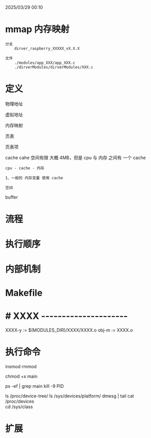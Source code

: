 2025/03/29 00:10
# mmap 内存映射
    分支
        dirver_raspberry_XXXXX_vX.X.X

    文件
        ./modules/app_XXX/app_XXX.c
        ./dirverModules/dirverModules/XXX.c

# 定义




物理地址

虚拟地址


内存映射


页表


页表项




cache
    cahe 空间有限 大概 4MB，但是 
    cpu 与 内存 之间有 一个 cache

    cpu - cache - 内存

    1、一般的 内存变量 使用 cache

    空间 

buffer




# 流程








# 执行顺序


# 内部机制


# Makefile
# # XXXX ---------------------
XXXX-y := $(MODULES_DIR)/XXXX/XXXX.o
obj-m := XXXX.o


# 执行命令


insmod
rmmod

chmod +x main

ps -ef | grep main
kill -9 PID

ls /proc/device-tree/
ls /sys/devices/platform/
dmesg | tail
cat /proc/devices  
cd /sys/class 



# 扩展

